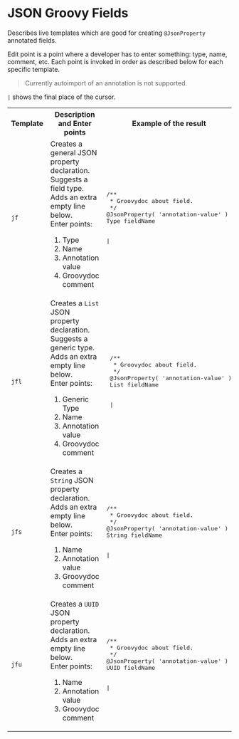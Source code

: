 # JSON Groovy Fields
Describes live templates which are good for creating `@JsonProperty` annotated fields.

Edit point is a point where a developer has to enter something: type, name, comment, etc. Each point is invoked in order as described below for each specific template.

> Currently autoimport of an annotation is not supported.

`|` shows the final place of the cursor.

<table>
  <tr>
    <th>Template</th><th>Description and Enter points</th><th>Example of the result</th>
  </tr>
  <tr>
    <td><code>jf</code></td>
    <td>Creates a general JSON property declaration. Suggests a field type. Adds an extra empty line below.<br/>
      Enter points:<br/>
      <ol>
        <li>Type</li>
        <li>Name</li>
        <li>Annotation value</li>
        <li>Groovydoc comment</li>
      </ol>
    </td>
    <td>
      <pre lang='Groovy'>
/**
 * Groovydoc about field.
 */
@JsonProperty( 'annotation-value' )
Type fieldName
<br/>
|</pre>
    </td>
  </tr>
  <tr>
      <td><code>jfl</code></td>
      <td>Creates a <code>List</code> JSON property declaration. Suggests a generic type. Adds an extra empty line below.<br/>
        Enter points:<br/>
        <ol>
          <li>Generic Type</li>
          <li>Name</li>
          <li>Annotation value</li>
          <li>Groovydoc comment</li>
        </ol>
      </td>
      <td>
        <pre lang='Groovy'>
 /**
  * Groovydoc about field.
  */
 @JsonProperty( 'annotation-value' )
 List<GenericType> fieldName
 <br/>
 |</pre>
      </td>
    </tr>
  <tr>
    <td><code>jfs</code></td>
    <td>Creates a <code>String</code> JSON property declaration. Adds an extra empty line below.<br/>
      Enter points:<br/>
      <ol>
        <li>Name</li>
        <li>Annotation value</li>
        <li>Groovydoc comment</li>
      </ol>
    </td>
    <td>
    <pre lang='Groovy'>
/**
 * Groovydoc about field.
 */
@JsonProperty( 'annotation-value' )
String fieldName
<br/>
|</pre>
    </td>
  </tr>
  <tr>
    <td><code>jfu</code></td>
    <td>Creates a <code>UUID</code> JSON property declaration. Adds an extra empty line below.<br/>
      Enter points:<br/>
      <ol>
        <li>Name</li>
        <li>Annotation value</li>
        <li>Groovydoc comment</li>
      </ol>
    </td>
    <td>
    <pre lang='Groovy'>
/**
 * Groovydoc about field.
 */
@JsonProperty( 'annotation-value' )
UUID fieldName
<br/>
|</pre>
    </td>
  </tr>
</table>
